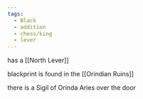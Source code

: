 ```yaml
---
tags:
  - Black
  - addition
  - chess/king
  - lever
---
```

has a [[North Lever]]

blackprint is found in the [[Orindian Ruins]]

there is a Sigil of Orinda Aries over the door